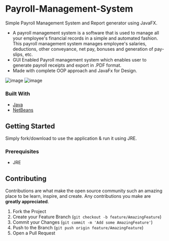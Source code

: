 # Payroll-Management-System
Simple Payroll Management System and Report generator using JavaFX.
- A payroll management system is a software that is used to manage all your employee's financial records in a simple and automated fashion. This payroll management system manages employee's salaries, deductions, other conveyance, net pay, bonuses and generation of pay-slips, etc.
- GUI Enabled Payroll management system which enables user to generate payroll receipts and export in .PDF format. 
- Made with complete OOP approach and JavaFx for Design.

![image](https://user-images.githubusercontent.com/56217073/184090239-20b3efb9-3505-4413-9471-9a7a82f8d3d1.png)
![image](https://user-images.githubusercontent.com/56217073/184090268-d425dd4b-a2ec-4d4c-b4ec-ea6a0a4eccfe.png)


### Built With

* [Java](https://www.java.com/en/)
* [NetBeans](https://netbeans.org/)

## Getting Started

Simply fork/download to use the application & run it using JRE.

### Prerequisites

* JRE

## Contributing

Contributions are what make the open source community such an amazing place to be learn, inspire, and create. Any contributions you make are **greatly appreciated**.

1. Fork the Project
2. Create your Feature Branch (`git checkout -b feature/AmazingFeature`)
3. Commit your Changes (`git commit -m 'Add some AmazingFeature'`)
4. Push to the Branch (`git push origin feature/AmazingFeature`)
5. Open a Pull Request
